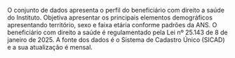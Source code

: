 O conjunto de dados apresenta o perfil do beneficiário com direito a saúde do Instituto. Objetiva apresentar os principais elementos demográficos apresentando território, sexo e faixa etária conforme padrões da ANS. O beneficiário com direito a saúde é regulamentado pela Lei nº 25.143 de 8 de janeiro de 2025. A fonte dos dados é o Sistema de Cadastro Único (SICAD) e a sua atualização é mensal. 
